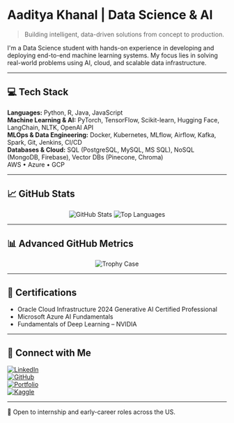 # Aaditya Khanal | Data Science & AI

> Building intelligent, data-driven solutions from concept to production.

I'm a Data Science student with hands-on experience in developing and deploying end-to-end machine learning systems. My focus lies in solving real-world problems using AI, cloud, and scalable data infrastructure.

---

## 💻 Tech Stack

**Languages:** Python, R, Java, JavaScript  
**Machine Learning & AI:** PyTorch, TensorFlow, Scikit-learn, Hugging Face, LangChain, NLTK, OpenAI API  
**MLOps & Data Engineering:** Docker, Kubernetes, MLflow, Airflow, Kafka, Spark, Git, Jenkins, CI/CD  
**Databases & Cloud:** SQL (PostgreSQL, MySQL, MS SQL), NoSQL (MongoDB, Firebase), Vector DBs (Pinecone, Chroma)  
AWS • Azure • GCP

---

## 📈 GitHub Stats

<p align="center">
  <img src="https://github-readme-stats.vercel.app/api?username=ak-pydev&show_icons=true&theme=tokyonight" alt="GitHub Stats" />
  <img src="https://github-readme-stats.vercel.app/api/top-langs/?username=ak-pydev&layout=compact&theme=tokyonight" alt="Top Languages" />
</p>

---

## 📊 Advanced GitHub Metrics


<p align="center">
  <!-- GitHub Trophy Case -->
  <img src="https://github-profile-trophy.vercel.app/?username=ak-pydev&theme=tokyonight&margin-w=15&margin-h=15" alt="Trophy Case" />

---

## 📄 Certifications

- Oracle Cloud Infrastructure 2024 Generative AI Certified Professional  
- Microsoft Azure AI Fundamentals  
- Fundamentals of Deep Learning – NVIDIA

---

## 🔗 Connect with Me

[![LinkedIn](https://img.shields.io/badge/LinkedIn-connect-blue?logo=linkedin)](https://www.linkedin.com/in/-khanalaaditya/)  
[![GitHub](https://img.shields.io/badge/GitHub-follow-black?logo=github)](https://github.com/ak-pydev)  
[![Portfolio](https://img.shields.io/badge/Portfolio-visit-orange)](https://ak-codes-py.github.io/Aaditya_Khanal_Portfolio/)  
[![Kaggle](https://img.shields.io/badge/Kaggle-profile-blue?logo=kaggle)](https://www.kaggle.com/aadityaiscoding)

---

📍 Open to internship and early-career roles across the US.  
